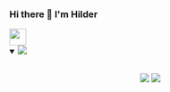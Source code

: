 ### Hi there 👋 I'm Hilder

<!--
**matlab98/matlab98** is a ✨ _special_ ✨ repository because its `README.md` (this file) appears on your GitHub profile.

Here are some ideas to get you started:

- 🔭 I’m currently working on ...
- 🌱 I’m currently learning ...
- 👯 I’m looking to collaborate on ...
- 🤔 I’m looking for help with ...
- 💬 Ask me about ...
- 📫 How to reach me: ...
- 😄 Pronouns: ...
- ⚡ Fun fact: ...
-->

<img src="https://i.pinimg.com/originals/42/a0/54/42a054ed1dd5751f5cace8a7eba0eabe.gif" width="30px"> 

<details open>
 <summary><img src="https://readme-typing-svg.herokuapp.com?font=Open+Sans&color=F77676&width=500&lines=This+is+my+GitHub+stats"> </summary>  
<br>
<p align = "center">
  <img src = "https://github-readme-stats.vercel.app/api?username=matlab98&show_icons=true&count_private=true&theme=dracula&line_height=27">
  <img src = "https://github-readme-stats.vercel.app/api/top-langs/?username=matlab98&theme=dracula&line_height=25&langs_count=10">
</p>
</details>
